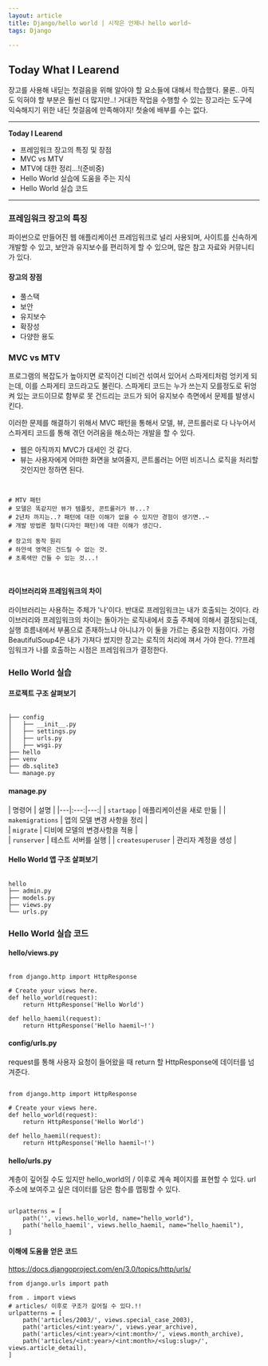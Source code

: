 ```yaml
---
layout: article
title: Django/hello world | 시작은 언제나 hello world~
tags: Django

---
```


## **Today What I Learend**  

장고를 사용해 내딛는 첫걸음을 위해 알아야 할 요소들에 대해서 학습했다. 물론.. 아직도 익혀야 할 부분은 훨씬 더 많지만..! 
거대한 작업을 수행할 수 있는 장고라는 도구에 익숙해지기 위한 내딘 첫걸음에 만족해야지! 첫술에 배부를 수는 없다. 




---
**Today I Learend**
- 프레임워크 장고의 특징 및 장점
- MVC vs MTV
- MTV에 대한 정리...!(준비중)
- Hello World 실습에 도움을 주는 지식
- Hello World 실습 코드

---

### 프레임워크 장고의 특징
파이썬으로 만들어진 웹 애플리케이션 프레임워크로 널리 사용되며, 사이트를 신속하게 개발할 수 있고, 보안과 유지보수를 편리하게 할 수 있으며, 많은 참고 자료와 커뮤니티가 있다. 

#### 장고의 장점
- 풀스택
- 보안
- 유지보수
- 확장성
- 다양한 용도



### MVC vs MTV 

프로그램의 복잡도가 높아지면 로직이건 디비건 섞여서 있어서 스파게티처럼 엉키게 되는데, 이를 스파게티 코드라고도 불린다. 스파게티 코드는 누가 쓰는지 모를정도로 뒤엉켜 있는 코드이므로 함부로 못 건드리는 코드가 되어 유지보수 측면에서 문제를 발생시킨다. 

이러한 문제를 해결하기 위해서 MVC 패턴을 통해서 모델, 뷰, 콘트롤러로 다 나누어서 스파게티 코드를 통해 겪던 어려움을 해소하는 개발을 할 수 있다.
- 웹은 아직까지 MVC가 대세인 것 같다.
- 뷰는 사용자에게 어떠한 화면을 보여줄지, 콘트롤러는 어떤 비즈니스 로직을 처리할 것인지만 정하면 된다. 

```


# MTV 패턴
# 모델은 똑같지만 뷰가 템플릿, 콘트롤러가 뷰...?
# 2년차 까지는..? 패턴에 대한 이해가 없을 수 있지만 경험이 생기면..~
# 개발 방법론 철학(디자인 패턴)에 대한 이해가 생긴다.

# 장고의 동작 원리
# 하얀색 영역은 건드릴 수 없는 것.
# 초록색만 건들 수 있는 것...!



```


#### 라이브러리와 프레임워크의 차이

라이브러리는 사용하는 주체가 '나'이다. 반대로 프레임워크는 내가 호출되는 것이다.
라이브러리와 프레임워크의 차이는 돌아가는 로직내에서 호출 주체에 의해서 결정되는데, 실행 흐름내에서 부품으로 존재하느냐 아니냐가 이 둘을 가르는 중요한 지점이다. 
가령 BeautifulSoup4은 내가 가져다 썼지만 장고는 로직의 처리에 껴서 가야 한다.
??프레임워크가 나를 호출하는 시점은 프레임워크가 결정한다.


### Hello World 실습

#### 프로젝트 구조 살펴보기

```

├── config
│   ├── __init__.py
│   ├── settings.py
│   ├── urls.py
│   ├── wsgi.py
├── hello
├── venv
├── db.sqlite3
└── manage.py
```

#### manage.py

| 명령어 | 설명 | 
|---|:---:|---:|
| `startapp` | 애플리케이션을 새로 만듦 |
| `makemigrations` | 앱의 모델 변경 사항을 정리 |  
| `migrate` | 디비에 모델의 변경사항을 적용 |  
| `runserver` | 테스트 서버를 실행 | 
| `createsuperuser` | 관리자 계정을 생성 |  


#### Hello World 앱 구조 살펴보기

```

hello
├── admin.py
├── models.py
├── views.py
└── urls.py

```

### Hello World 실습 코드

#### hello/views.py

```Django

from django.http import HttpResponse

# Create your views here.
def hello_world(request):
    return HttpResponse('Hello World')

def hello_haemil(request):
    return HttpResponse('Hello haemil~!')
```

#### config/urls.py
request를 통해 사용자 요청이 들어왔을 때 return 할 HttpResponse에 데이터를 넘겨준다.

```Django

from django.http import HttpResponse

# Create your views here.
def hello_world(request):
	return HttpResponse('Hello World')

def hello_haemil(request):
    return HttpResponse('Hello haemil~!')
```

#### hello/urls.py

계층이 깊어질 수도 있지만 hello_world의 / 이후로 계속 페이지를 표현할 수 있다. url 주소에 보여주고 싶은 데이터를 담은 함수를 맵핑할 수 있다. 

```Django

urlpatterns = [
    path('', views.hello_world, name="hello_world"),
    path('hello_haemil', views.hello_haemil, name="hello_haemil"),
]

```




#### 이해에 도움을 얻은 코드

https://docs.djangoproject.com/en/3.0/topics/http/urls/

```Django
from django.urls import path

from . import views
# articles/ 이후로 구조가 깊어질 수 있다.!!
urlpatterns = [
    path('articles/2003/', views.special_case_2003),
    path('articles/<int:year>/', views.year_archive),
    path('articles/<int:year>/<int:month>/', views.month_archive),
    path('articles/<int:year>/<int:month>/<slug:slug>/', views.article_detail),
]

```


